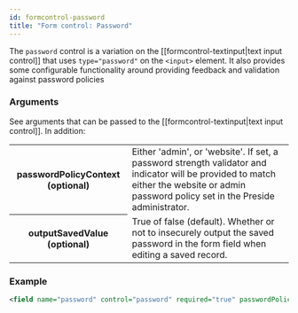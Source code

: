 ```yaml
---
id: formcontrol-password
title: "Form control: Password"
---
```


The `password` control is a variation on the [[formcontrol-textinput|text input control]] that uses `type="password"` on the `<input>` element. It also provides some configurable functionality around providing feedback and validation against password policies


### Arguments

See arguments that can be passed to the [[formcontrol-textinput|text input control]]. In addition:

<div class="table-responsive">
    <table class="table">
        <tbody>
            <tr>
                <th>passwordPolicyContext (optional)</th>
                <td>Either 'admin', or 'website'. If set, a password strength validator and indicator will be provided to match either the website or admin password policy set in the Preside administrator.</td>
            </tr>
            <tr>
                <th>outputSavedValue (optional)</th>
                <td>True of false (default). Whether or not to insecurely output the saved password in the form field when editing a saved record.</td>
            </tr>
        </tbody>
    </table>
</div>

### Example

```xml
<field name="password" control="password" required="true" passwordPolicyContext="website" />
```